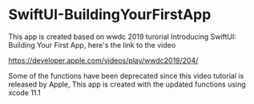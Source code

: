 # SwiftUI-BuildingYourFirstApp
This app is created based on wwdc 2019 turorial Introducing SwiftUI: Building Your First App, here's the link to the video

https://developer.apple.com/videos/play/wwdc2019/204/

Some of the functions have been deprecated since this video tutorial is released by Apple, This app is created with the updated functions using xcode 11.1
